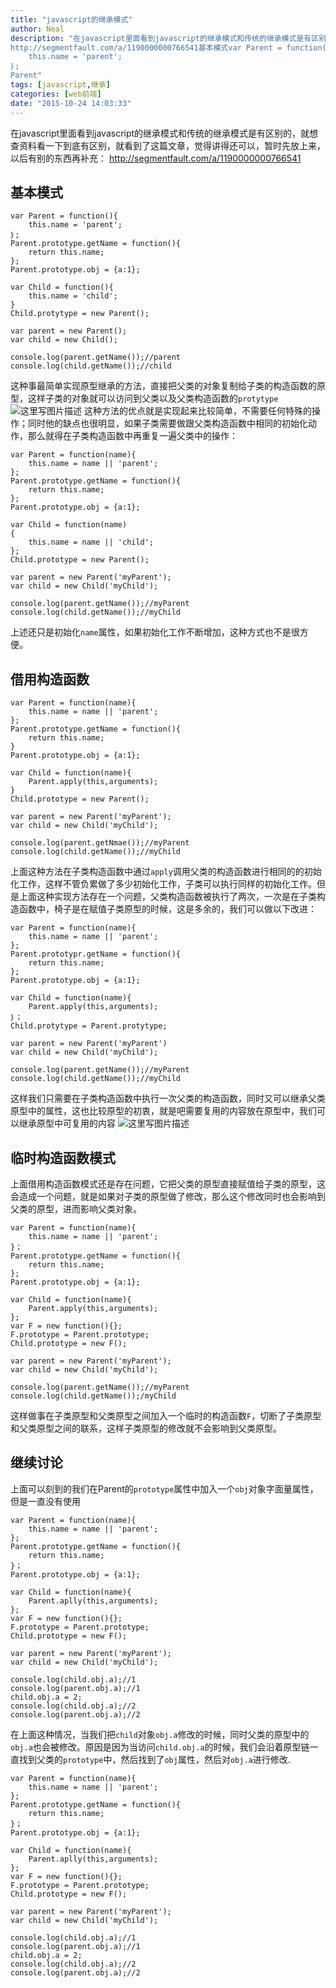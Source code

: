 ```yaml
---
title: "javascript的继承模式"
author: Neal
description: "在javascript里面看到javascript的继承模式和传统的继承模式是有区别的，就想查资料看一下到底有区别，就看到了这篇文章，觉得讲得还可以，暂时先放上来，以后有别的东西再补充： 
http://segmentfault.com/a/1190000000766541基本模式var Parent = function(){
    this.name = 'parent';
｝;
Parent"
tags: [javascript,继承]
categories: [web前端]
date: "2015-10-24 14:03:33"
---
```

在javascript里面看到javascript的继承模式和传统的继承模式是有区别的，就想查资料看一下到底有区别，就看到了这篇文章，觉得讲得还可以，暂时先放上来，以后有别的东西再补充：
http://segmentfault.com/a/1190000000766541
## 基本模式 ##

```
var Parent = function(){
	this.name = 'parent';
｝;
Parent.prototype.getName = function(){
	return this.name;
};
Parent.prototype.obj = {a:1};

var Child = function(){
	this.name = 'child';
}
Child.protytype = new Parent();

var parent = new Parent();
var child = new Child();

console.log(parent.getName());//parent
console.log(child.getName());//child
```
这种事最简单实现原型继承的方法，直接把父类的对象复制给子类的构造函数的原型，这样子类的对象就可以访问到父类以及父类构造函数的`protytype`
![这里写图片描述](http://img.blog.csdn.net/20151024131631757)
这种方法的优点就是实现起来比较简单，不需要任何特殊的操作；同时他的缺点也很明显，如果子类需要做跟父类构造函数中相同的初始化动作，那么就得在子类构造函数中再重复一遍父类中的操作：

```
var Parent = function(name){
	this.name = name || 'parent';
};
Parent.prototype.getName = function(){
	return this.name;
};
Parent.prototype.obj = {a:1};

var Child = function(name)
{
	this.name = name || 'child';
};
Child.prototype = new Parent();

var parent = new Parent('myParent');
var child = new Child('myChild');

console.log(parent.getName());//myParent
console.log(child.getName());//myChild
```
上述还只是初始化`name`属性，如果初始化工作不断增加，这种方式也不是很方便。
## 借用构造函数 ##

```
var Parent = function(name){
	this.name = name || 'parent';
};
Parent.prototype.getName = function(){
	return this.name;
}
Parent.prototype.obj = {a:1};

var Child = function(name){
	Parent.apply(this,arguments);
}
Child.prototype = new Parent();

var parent = new Parent('myParent');
var child = new Child('myChild');

console.log(parent.getNmae());//myParent
console.log(child.getName());//myChild
```
上面这种方法在子类构造函数中通过`apply`调用父类的构造函数进行相同的的初始化工作，这样不管负累做了多少初始化工作，子类可以执行同样的初始化工作。但是上面这种实现方法存在一个问题，父类构造函数被执行了两次，一次是在子类构造函数中，椅子是在赋值子类原型的时候，这是多余的，我们可以做以下改进：

```
var Parent = function(name){
	this.name = name || 'parent';
};
Parent.prototypr.getName = function(){
	return this.name;
};
Parent.prototype.obj = {a:1};

var Child = function(name){
	Parent.apply(this,arguments);
｝；
Child.protytype = Parent.protytype;

var parent = new Parent('myParent')
var child = new Child('myChild');

console.log(parent.getName());//myParent
console.log(child.getName());//myChild
```
这样我们只需要在子类构造函数中执行一次父类的构造函数，同时又可以继承父类原型中的属性，这也比较原型的初衷，就是吧需要复用的内容放在原型中，我们可以继承原型中可复用的内容
![这里写图片描述](http://img.blog.csdn.net/20151024140246905)
## 临时构造函数模式 ##
上面借用构造函数模式还是存在问题，它把父类的原型直接赋值给子类的原型，这会造成一个问题，就是如果对子类的原型做了修改，那么这个修改同时也会影响到父类的原型，进而影响父类对象。

```
var Parent = function(name){
	this.name = name || 'parent';
}；
Parent.prototype.getName = function(){
	return this.name;
};
Parent.prototype.obj = {a:1};

var Child = function(name){
	Parent.apply(this,arguments);
};
var F = new function(){};
F.prototype = Parent.prototype;
Child.prototype = new F();

var parent = new Parent('myParent');
var child = new Child('myChild');

console.log(parent.getName());//myParent
console.log(child.getName());/myChild
```
这样做事在子类原型和父类原型之间加入一个临时的构造函数`F`，切断了子类原型和父类原型之间的联系，这样子类原型的修改就不会影响到父类原型。

## 继续讨论 ##
上面可以刻到的我们在Parent的`prototype`属性中加入一个`obj`对象字面量属性，但是一直没有使用

```
var Parent = function(name){
	this.name = name || 'parent';
};
Parent.prototype.getName = function(){
	return this.name;
}；
Parent.prototype.obj = {a:1};

var Child = function(name){
	Parent.aplly(this,arguments);
};
var F = new function(){};
F.prototype = Parent.prototype;
Child.prototype = new F();

var parent = new Parent('myParent');
var child = new Child('myChild');

console.log(child.obj.a);//1
console.log(parent.obj.a);//1
child.obj.a = 2;
console.log(child.obj.a);//2
console.log(parent.obj.a);//2
```
在上面这种情况，当我们把`child`对象`obj.a`修改的时候，同时父类的原型中的`obj.a`也会被修改。原因是因为当访问`child.obj.a`的时候，我们会沿着原型链一直找到父类的`prototype`中，然后找到了`obj`属性，然后对`obj.a`进行修改.

```
var Parent = function(name){
	this.name = name || 'parent';
};
Parent.prototype.getName = function(){
	return this.name;
}；
Parent.prototype.obj = {a:1};

var Child = function(name){
	Parent.aplly(this,arguments);
};
var F = new function(){};
F.prototype = Parent.prototype;
Child.prototype = new F();

var parent = new Parent('myParent');
var child = new Child('myChild');

console.log(child.obj.a);//1
console.log(parent.obj.a);//1
child.obj.a = 2;
console.log(child.obj.a);//2
console.log(parent.obj.a);//2
```